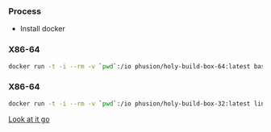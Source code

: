 ### Process

- Install docker

### X86-64
```sh
docker run -t -i --rm -v `pwd`:/io phusion/holy-build-box-64:latest bash -c "curl 'https://raw.githubusercontent.com/voltronic-inverter/web/master/linux/holy_build_box.sh' | bash"
```

### X86-64
```sh
docker run -t -i --rm -v `pwd`:/io phusion/holy-build-box-32:latest linux32 bash -c "curl 'https://raw.githubusercontent.com/voltronic-inverter/web/master/linux/holy_build_box.sh' | linux32 bash"
```

[Look at it go](https://youtu.be/mew8AtH5wvU?t=14)